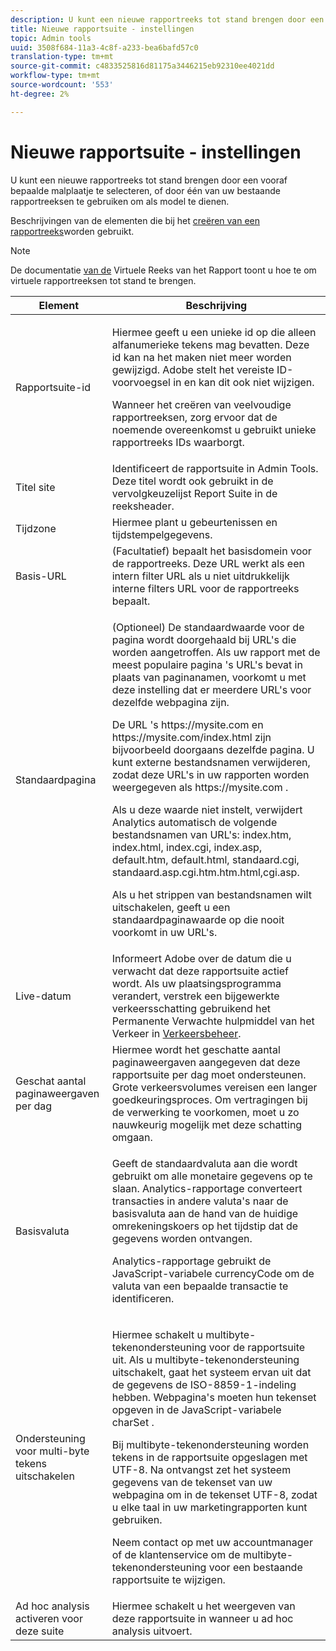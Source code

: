 ```yaml
---
description: U kunt een nieuwe rapportreeks tot stand brengen door een vooraf bepaalde malplaatje te selecteren, of door één van uw bestaande rapportreeksen te gebruiken om als model te dienen.
title: Nieuwe rapportsuite - instellingen
topic: Admin tools
uuid: 3508f684-11a3-4c8f-a233-bea6bafd57c0
translation-type: tm+mt
source-git-commit: c4833525816d81175a3446215eb92310ee4021dd
workflow-type: tm+mt
source-wordcount: '553'
ht-degree: 2%

---
```



# Nieuwe rapportsuite - instellingen

U kunt een nieuwe rapportreeks tot stand brengen door een vooraf bepaalde malplaatje te selecteren, of door één van uw bestaande rapportreeksen te gebruiken om als model te dienen.

Beschrijvingen van de elementen die bij het [creëren van een rapportreeks](/help/admin/c-manage-report-suites/c-new-report-suite/t-create-a-report-suite.md)worden gebruikt.

>[!NOTE]
>
>De documentatie [van de](/help/components/vrs/c-workflow-vrs/vrs-create.md) Virtuele Reeks van het Rapport toont u hoe te om virtuele rapportreeksen tot stand te brengen.

<table id="table_F739FBD8DB8D409E916F12F61C5953D0"> 
 <thead> 
  <tr> 
   <th colname="col1" class="entry"> Element </th> 
   <th colname="col2" class="entry"> Beschrijving </th> 
  </tr> 
 </thead>
 <tbody> 
  <tr> 
   <td colname="col1"> <span class="wintitle"> Rapportsuite-id </span> </td> 
   <td colname="col2"> <p>Hiermee geeft u een unieke id op die alleen alfanumerieke tekens mag bevatten. Deze id kan na het maken niet meer worden gewijzigd. Adobe stelt het vereiste ID-voorvoegsel in en kan dit ook niet wijzigen. </p> <p>Wanneer het creëren van veelvoudige rapportreeksen, zorg ervoor dat de noemende overeenkomst u gebruikt unieke rapportreeks IDs waarborgt. </p> </td> 
  </tr> 
  <tr> 
   <td colname="col1"> <span class="wintitle"> Titel site</span> </td> 
   <td colname="col2">Identificeert de rapportsuite in <span class="wintitle"> Admin Tools</span>. Deze titel wordt ook gebruikt in de vervolgkeuzelijst <span class="wintitle"> Report Suite</span> in de reeksheader. </td> 
  </tr> 
  <tr> 
   <td colname="col1"> <span class="wintitle"> Tijdzone</span> </td> 
   <td colname="col2"> Hiermee plant u gebeurtenissen en tijdstempelgegevens. </td> 
  </tr> 
  <tr> 
   <td colname="col1"> <span class="wintitle"> Basis-URL</span> </td> 
   <td colname="col2"> (Facultatief) bepaalt het basisdomein voor de rapportreeks. Deze URL werkt als een intern filter URL als u niet uitdrukkelijk interne filters URL voor de rapportreeks bepaalt. </td> 
  </tr> 
  <tr> 
   <td colname="col1"> <span class="wintitle"> Standaardpagina</span> </td> 
   <td colname="col2"> <p>(Optioneel) De standaardwaarde voor de pagina <span class="wintitle"></span> wordt doorgehaald bij URL's die worden aangetroffen. Als uw rapport met de <span class="wintitle"> meest populaire pagina</span> 's URL's bevat in plaats van paginanamen, voorkomt u met deze instelling dat er meerdere URL's voor dezelfde webpagina zijn. </p> <p>De URL<span class="filepath"> 's https://mysite.com</span> en <span class="filepath"> https://mysite.com/index.html</span> zijn bijvoorbeeld doorgaans dezelfde pagina. U kunt externe bestandsnamen verwijderen, zodat deze URL's in uw rapporten worden weergegeven als <span class="filepath"> https://mysite.com</span> . </p> <p>Als u deze waarde niet instelt, verwijdert Analytics automatisch de volgende bestandsnamen van URL's: <span class="filepath"> index.htm</span>, <span class="filepath"> index.html</span>, <span class="filepath"> index.cgi</span>, <span class="filepath"> index.asp</span>, <span class="filepath"> default.htm</span>, <span class="filepath"></span><span class="filepath"></span><span class="filepath"></span><span class="filepath"></span><span class="filepath"></span><span class="filepath"></span><span class="filepath"></span>default.html, standaard.cgi, standaard.asp.cgi.htm.htm.html,cgi.asp. </p> <p>Als u het strippen van bestandsnamen wilt uitschakelen, geeft u een standaardpaginawaarde op die nooit voorkomt in uw URL's. </p> </td> 
  </tr> 
  <tr> 
   <td colname="col1"> <p>Live-datum </p> </td> 
   <td colname="col2">Informeert Adobe over de datum die u verwacht dat deze rapportsuite actief wordt. Als uw plaatsingsprogramma verandert, verstrek een bijgewerkte verkeersschatting gebruikend het <span class="wintitle"> Permanente Verwachte hulpmiddel van het Verkeer</span> in <a href="/help/admin/c-traffic-management/traffic-management.md"> Verkeersbeheer</a>. </td> 
  </tr> 
  <tr> 
   <td colname="col1"> <span class="wintitle"> Geschat aantal paginaweergaven per dag</span> </td> 
   <td colname="col2"> Hiermee wordt het geschatte aantal paginaweergaven aangegeven dat deze rapportsuite per dag moet ondersteunen. Grote verkeersvolumes vereisen een langer goedkeuringsproces. Om vertragingen bij de verwerking te voorkomen, moet u zo nauwkeurig mogelijk met deze schatting omgaan. </td> 
  </tr> 
  <tr> 
   <td colname="col1"> <span class="wintitle"> Basisvaluta</span> </td> 
   <td colname="col2"> <p>Geeft de standaardvaluta aan die wordt gebruikt om alle monetaire gegevens op te slaan. Analytics-rapportage converteert transacties in andere valuta's naar de basisvaluta aan de hand van de huidige omrekeningskoers op het tijdstip dat de gegevens worden ontvangen. </p> <p> Analytics-rapportage gebruikt de JavaScript-variabele <span class="varname"> currencyCode</span> om de valuta van een bepaalde transactie te identificeren. </p> </td> 
  </tr> 
  <tr> 
   <td colname="col1"> <span class="wintitle"> Ondersteuning voor multi-byte tekens uitschakelen </span> </td> 
   <td colname="col2"> <p>Hiermee schakelt u multibyte-tekenondersteuning voor de rapportsuite uit. Als u multibyte-tekenondersteuning uitschakelt, gaat het systeem ervan uit dat de gegevens de ISO-8859-1-indeling hebben. Webpagina's moeten hun tekenset opgeven in de JavaScript-variabele <span class="varname"> charSet</span> . </p> <p>Bij multibyte-tekenondersteuning worden tekens in de rapportsuite opgeslagen met UTF-8. Na ontvangst zet het systeem gegevens van de tekenset van uw webpagina om in de tekenset UTF-8, zodat u elke taal in uw marketingrapporten kunt gebruiken. </p> <p>Neem contact op met uw accountmanager of de klantenservice om de multibyte-tekenondersteuning voor een bestaande rapportsuite te wijzigen. </p> </td> 
  </tr> 
  <tr> 
   <td colname="col1"> <span class="wintitle"> Ad hoc analysis activeren voor deze suite</span> </td> 
   <td colname="col2"> Hiermee schakelt u het weergeven van deze rapportsuite in wanneer u ad hoc analysis uitvoert. </td> 
  </tr> 
 </tbody> 
</table>

